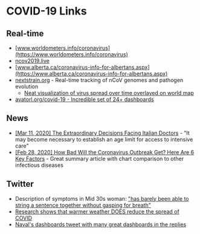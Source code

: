 # COVID-19 Links

## Real-time
- [www.worldometers.info/coronavirus](https://www.worldometers.info/coronavirus)
- [ncov2019.live](https://ncov2019.live)
- [www.alberta.ca/coronavirus-info-for-albertans.aspx](https://www.alberta.ca/coronavirus-info-for-albertans.aspx)
- [nextstrain.org](https://nextstrain.org) - Real-time tracking of nCoV genomes and pathogen evolution
  - [Neat visualization of virus spread over time overlayed on world map](https://nextstrain.org/ncov/2020-03-13)
- [avatorl.org/covid-19 - Incredible set of 24+ dashboards](https://avatorl.org/covid-19/)

## News
- [\[Mar 11, 2020\] The Extraordinary Decisions Facing Italian Doctors](https://www.theatlantic.com/ideas/archive/2020/03/who-gets-hospital-bed/607807/) - "It may become necessary to establish an age limit for access to intensive care"
- [\[Feb 28, 2020\] How Bad Will the
Coronavirus Outbreak Get?
Here Are 6 Key Factors](https://www.nytimes.com/interactive/2020/world/asia/china-coronavirus-contain.html) - Great summary article with chart comparison to other infectious diseases

## Twitter
- Description of symptoms in Mid 30s woman: ["has barely been able to string a sentence together without gasping for breath"](https://twitter.com/Narrowthefield/status/1238969032528855041)
- [Research shows that warmer weather DOES reduce the spread of COVID]( https://twitter.com/lymanstoneky/status/1239535302873460736?s=20)
- [Naval's dashboards tweet with many great dashboards in the replies](https://twitter.com/naval/status/1238168820272869376)
